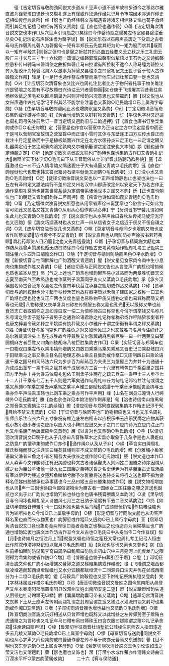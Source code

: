 <!-- { "loadSidebar": true } -->
　　径【吉定切音与敬韵劲同説文步道从彳巠声小道不通车故曰步道今之移路尔雅直波为径郭璞曰径廷也又周礼遂上有径或作迳通作经礼记月令审端经术亦通作俓史记相如传俓峻赴险】经【织也广韵经纬韩文东都遇春诗渚牙相纬经又缢也荀子救经而引其足礼记檀弓雉经有两音又责韵】俓【直也坚也通作径】○罄【诘定切角次清音説文空也本作□从穴巠声引诗瓶之□矣徐曰今作罄诗瓶之罄矣左传室如县罄注垂尽矣○礼记乐记石声磬注当为罄字误】磬【説文乐石以石殸声县簴之下殳击之古者母句氏作磬周礼磬人为磬倨句一矩有半郑氏云先度其矩为句一矩为股而求其既而以一矩有半触其则磬之倨句也是罄之折弑其形必曲五经要义云立秋之乐三礼图云股广三寸长尺三寸半十六枚同一簴谓之编磬郭璞曰磬形似犂琯以玉石为之又诗抑磬控忌补传曰骋马曰磬谓使之曲折如磬止马曰控谓有所控制不逸今人称马缰为磬控又齐人相绞讦为掉磬北海人以激事为掉磬又县缢杀之曰磬礼记文王世子磬于甸人古作硁籀文作殸】轻足【一足行也通作鑋左传鑋而乘于他车以归杜预曰鑋一足也又清韵】○兴【计应切羽次清音象也又比兴也周礼注比者比方于物兴者托事于物关雎注兴是譬喻之名意有不尽故题曰兴诗诂云兴者感物而如仓庚于飞熠燿其羽昔我往矣杨栁依依之类毛郑以雎鸠鹊巢为兴则非增韵兴况意思也又蒸震韵】嬹【説文悦也从女兴声通作兴礼记学记不兴其艺不能学业注喜也又蒸韵○毛民韵増○已上属劲字母韵】○凝【住孕切音与敬韵迎同止水也增韵氷坚又蒸韵】○矴【丁定切徴清音锤舟石集韵或作碇亦作磸】钉【黄金也增韵又以钉钉物又青韵】订【平议也字林又逗遛也周礼司弓矢注前后订一音当定切又迥韵旧与二韵通押】饤【置食也唐书饤坐棃集韵或作□○毛氏韵增】定【营室星也作宫以营室中为正诗定之方中注定星昏中而正于是可以营制官室故谓之营室昏中而正谓小雪时其体与东壁连正四方左传水昏正而栽注十月定星昏而中于是植板筑而兴作定在北方水宿孙炎曰定正也一曰定谓之耨又礼器羮定诏于堂注疏羮肉湆定孰肉又尔雅斪斸谓之定注安也又本韵】顁【题也通作定诗麟之定】○听【他定切徴次清音説文聆也广韵待也谋也集韵古作□又青韵礼记大南靣听天下体宁切○毛氏曰下从壬音珽俗从土非听音忒防聴乃欲卧貌】庭【迳庭激过也一曰不近人情増韵又隔逺貎庄子大有迳庭又青韵○毛氏韵增】侹【直也广韵俓侹也代也敬也韩文答张籍诗石梁平侹侹又迥韵○毛氏韵増】汀【汀滢小水又青韵○毛氏韵增】○定【徒径切徴浊音説文安也以宀正声增韵静也止也凝也决也一曰丘左有泽曰定又諡法纯行不差曰定又州名汉中山郡唐改定州以安定天下为名古作正通作奠周礼奠弛也瞽蒙世奠系读为定谓帝系诸侯世本之属又本韵】廷【正也直也朝位也广韵朝廷又青韵旧韵许二声同押】霆【疾雷也诗如雷如霆又青迥韵○毛氏韵増】○甯【乃定切徴次浊音説文所愿也从用寜省声徐曰甯犹寜也今俗言宁可如此为甯可如此又邑名又姓又青韵○从用从心俗作寗以必非】宁【反词晋书宁馨儿谓如何生此儿也又青韵○毛氏韵増】泞【説文荥泞也从水寜声徐曰春秋左传戎马旋泞泥泞也又迥韵】佞【説文巧讇髙材也从女仁声一曰从信省女子之信近于佞又不佞自谦之词】○凭【皮孕切宫浊音依几也又蒸韵】○暝【莫定切音与命同夕也增韵又晦也或省作防蔡文姬防当寝兮不安又青韵】瞑【説文翕目也从目防防亦声徐按书若药弗瞑谓若药毒使人目闭而之也又先青迥霰韵】○甑【子孕切音与精同説文甗也本作防从鬲曾声鬵属也甗无防曰防徐曰今俗作甑古史考黄帝始作甑周礼考工记甑实三辅注量六斗四升曰鬴籀文作□】○靘【千定切音与婧同防靘靓黑色○平水韵增】○醒【新佞切音与性同醉解也广韵酒醒又青迥韵】腥【説文星见食豕肉令肉中生小息肉也集韵或作胜又青韵】○证【诸应切音与正同説文告也从言登声广韵騐也增韵候也质也监本从登】烝【气之上逹也广韵热也増韵鬰热易小过烝而为两章胜切晋天文志夏至南天气至故烝热也或作蒸列子温蒸同乎炎火又蒸韵○毛氏韵増】承【承乡汉侯国名师古音证东汉县名左传宣四年伐莒注承县之甑切或作丞又蒸韵】○称【昌孕切音与遉同权衡也分寸起于秒秒禾芒也故程器字皆以禾荀子建国家之权称一曰宜也广韵惬也足也铨也又正斤两也又度也量也易称物平施又适物之宜也易巽称而隐又相等也元载凡物称是又衣单复具曰称左传祭服五称又副也孔光无以报称又举也前食货志亡者取倍称之息如淳曰取一偿二为倍称师古曰称举也今俗所谓举钱又名称凡名号谓之称孟子题辞子者男子之通称论语君称之礼记称孝称弟或作秤陆贽状衡者秤也唐文粹县令箴如秤之平姚崇有执秤箴又小尔雅斤十谓之衡衡有半谓之秤又蒸韵】○胜【诗证切音与圣同克也广韵胜负之对又加也优过之也又戴胜鸟名月令注织纴之鸟尔雅戴鵀注头上毛花成胜故今呼戴胜又尔雅翼胡麻黒者巨胜一曰一叶两荚又曰茎圆胡麻方者巨胜又四角四棱胡麻八棱巨胜集韵古作□】○乗【实证切音与郑同车也一曰物双曰乘左传以乘韦犒师増韵又四数曰乘乘马乘矢乘鴈又晋史记曰乘赵岐曰兴于田赋乘马之事又乘丘县名前地理志泰山乘丘县集韵或作椉□又田制四丘曰乘论语道千乘之国马曰司马法六尺为步步百为畆畆百为夫夫三为屋屋三为井井十为通通十为成成出革车一乘千乘之赋其地千成居地方三百一十六里有畸包曰千乘百里之国井田方里为井十井为乘马依周礼包依王制孟子注两存之疏云兵车一乘甲士三人步卒七十二人计千乘有七万五千人则是六军矣通作甸周礼四丘为甸礼记郊特牲注甸或谓之乘又蒸韵○车乘之乘去声乘驾之乘平声惟三都赋轻脱躧于千乘音承恨赋丧金舆与玉乘亦作平声注乘玉辂也此则车乘之乘亦可作平声用】嵊【山名在剡县江淹诗人行嶀嵊外○毛氏韵增】賸【益也余也详见本韵注俗作剩非是】甸【治也诗信南山维禹甸之郑音乘又霰韵注○礼韵续降】瞪【澄应切音与郑同直视貌集韵本作眙史记淳于髠目眙不禁又庚蒸韵】○应【于证切音与映同答也广韵物相应也又当也又乐名周礼笙师应乐注应长六尺五寸象柷有椎连底左右相击以应柷乐书云应乐犹鹰之应物其获也小故小鼓小舂谓之应所以应大也小鞞曰应鼓又天子之门曰应门诗乃立应门注正门也又州名鴈门地唐置应州又蒸韵】噟【以言对也又蒸韵○毛氏韵増】○孕【以谨切羽次清音説文□褢子也从子几徐曰凡音殊草木之实垂亦取象于几朶字是也人褢姙似之防意广韵懐孕集韵或作□亦作通作绳○从夃从子非】○绳【草含实曰绳周礼薙氏秋绳而芟之注含实曰绳芟其绳则实不成又蒸韵○毛氏韵增】鱦【尔雅鱦小鱼家语巢父渔者曰鱼之小者名鱦吾大夫欲长之或作防○毛氏韵増】媵【説文送也本作□从人灷声今文作媵诗江有汜美媵也释文古者诸侯娶夫人则同姓二国媵之诗序因谓从嫁之女为媵公羊诸侯一娶九女二国媵之媵特送昏之名史伊尹为有莘媵臣古史载汤婚有莘以伊尹为媵送女楚辞鱼鳞鳞兮媵予尔雅媵将送也孙炎曰将行之送也即不指为妾释名侄娣曰媵媵承也承事适也今三品曰姬五品曰媵集韵或作□】賸【説文物相増加也从贝声一曰副也徐曰今鄙俗谓物余为賸古者一国嫁女二国往媵之媵之言送也副贰也义出于此广韵长也増韵冗长也益也余也唐书残膏賸馥又本韵注】○凌【里孕切音与令同冰也周礼凌人诗豳风七月三之日纳于凌隂有平去二音又蒸韵注】○扔【如证切半商徴音博雅引也一曰就也推也数也后马融广成颂窜伏扔轮作梧轊注槯也言为轮所摧也○今增○已上属敬字母韵】○胫【形定切音与行同説文胻也从肉巠声释名茎也直而长似物茎也广韵脚胫或作踁□又迥韵○已上属行字母韵】亘【居邓切角清音説文□竟也象舟竟两岸徐曰竟者竟极之也横亘之也诗造舟为梁梁横亘也广韵通也增韵延袤也説文本作防古作亘今文从古也○毛氏曰中从舟当作□今作亘误】恒【月也诗如月之恒注月上而就盈又徧也诗恒之秬秠又常也周礼考工记弓人恒由此作前叙传潜神黙记恒以嵗月○毛氏韵増】絙【急张也尽也又索也又登也】防【鱼名前相如赋防防渐离李奇曰周洛曰鲔蜀曰防防出巩山穴中三月遡河上能度龙门之限则得为龙集韵或省作防○今増】堩【博雅道也曽子曰葬引至于堩】○隥【丁邓切征清音説文仰也广韵小坂增韵又登陟之道又梯隥集韵或作嶝磴】墱【飞陛谓之墱西都赋凌墱道而超西墉墱陛级也又水分泒魏都赋墱流十二同源异口注天井优在邺城西南分为十二墱○毛氏韵增】镫【马鞍具广韵鞍镫也又豆下跗礼记祭统执镫又登韵】凳【字林牀属或作橙○毛氏韵增】○邓【唐亘切微浊音説文曼姓之国今属南阳从邑登声又州本秦南阳郡隋置南阳县改邓州又姓出南阳安定二望】蹬【説文蹭蹬增韵失道又困顿也杜诗蹭蹬无纵鳞】幐【囊属增韵囊可带者又蒸韵】○堋【逋邓切宫清音説文丧葬下土从土崩声左传朝而堋礼谓之封周官谓之窆又壅江水灌溉曰堋又射埒也集韵或作塴□又蒸韵】○増【子邓切商清音賸也增也益也又蒸韵○毛氏韵増】○赠【昨亘切商浊音説文玩好相送从贝曾声増也既辞又以此增益之左传郊劳至于赠贿白虎通赠之为言称也又礼记车马曰赗布帛曰赙珠玉曰含衣服曰襚縂谓之赠○礼记承舍郑注承读曰赠声误】○棱【鲁邓切半征商音杜诗堑扺公畦棱注京师农人指田逺近多云几棱又蒸韵○毛氏韵增○已上属亘字母韵】○懜【母亘切音与送韵同説文不明也从心梦声又闷也集韵或曰瞢通作瞢左传不与于防亦无瞢焉又东送韵】瞢【目不明也又东登送韵○已上属贡字母韵】○莹【萦定切羽次清音説文玉色引论语如玉之莹又洁也又清迥韵】蓥【器也磨也又饰也】滢【汀滢小水或作荥亦作瀯韩文诗曲江汀滢水平杯○蒙古韵莹属敬韵】
　　二十六【宥与侯防通】
